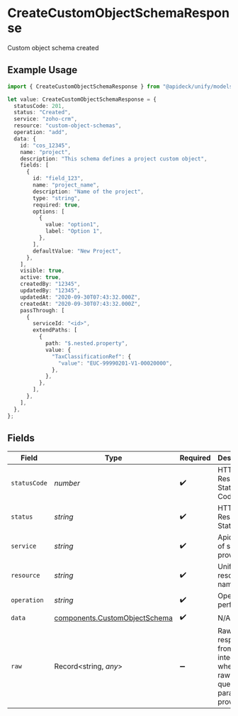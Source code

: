 # CreateCustomObjectSchemaResponse

Custom object schema created

## Example Usage

```typescript
import { CreateCustomObjectSchemaResponse } from "@apideck/unify/models/components";

let value: CreateCustomObjectSchemaResponse = {
  statusCode: 201,
  status: "Created",
  service: "zoho-crm",
  resource: "custom-object-schemas",
  operation: "add",
  data: {
    id: "cos_12345",
    name: "project",
    description: "This schema defines a project custom object",
    fields: [
      {
        id: "field_123",
        name: "project_name",
        description: "Name of the project",
        type: "string",
        required: true,
        options: [
          {
            value: "option1",
            label: "Option 1",
          },
        ],
        defaultValue: "New Project",
      },
    ],
    visible: true,
    active: true,
    createdBy: "12345",
    updatedBy: "12345",
    updatedAt: "2020-09-30T07:43:32.000Z",
    createdAt: "2020-09-30T07:43:32.000Z",
    passThrough: [
      {
        serviceId: "<id>",
        extendPaths: [
          {
            path: "$.nested.property",
            value: {
              "TaxClassificationRef": {
                "value": "EUC-99990201-V1-00020000",
              },
            },
          },
        ],
      },
    ],
  },
};
```

## Fields

| Field                                                                          | Type                                                                           | Required                                                                       | Description                                                                    | Example                                                                        |
| ------------------------------------------------------------------------------ | ------------------------------------------------------------------------------ | ------------------------------------------------------------------------------ | ------------------------------------------------------------------------------ | ------------------------------------------------------------------------------ |
| `statusCode`                                                                   | *number*                                                                       | :heavy_check_mark:                                                             | HTTP Response Status Code                                                      | 201                                                                            |
| `status`                                                                       | *string*                                                                       | :heavy_check_mark:                                                             | HTTP Response Status                                                           | Created                                                                        |
| `service`                                                                      | *string*                                                                       | :heavy_check_mark:                                                             | Apideck ID of service provider                                                 | zoho-crm                                                                       |
| `resource`                                                                     | *string*                                                                       | :heavy_check_mark:                                                             | Unified API resource name                                                      | custom-object-schemas                                                          |
| `operation`                                                                    | *string*                                                                       | :heavy_check_mark:                                                             | Operation performed                                                            | add                                                                            |
| `data`                                                                         | [components.CustomObjectSchema](../../models/components/customobjectschema.md) | :heavy_check_mark:                                                             | N/A                                                                            |                                                                                |
| `raw`                                                                          | Record<string, *any*>                                                          | :heavy_minus_sign:                                                             | Raw response from the integration when raw=true query param is provided        |                                                                                |